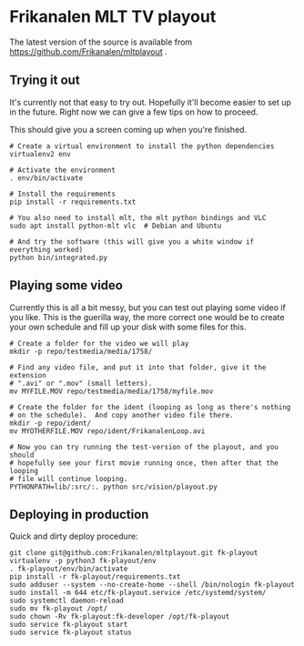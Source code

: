 Frikanalen MLT TV playout
=========================

The latest version of the source is available from
https://github.com/Frikanalen/mltplayout .

Trying it out
-------------

It's currently not that easy to try out. Hopefully it'll become easier to set
up in the future.  Right now we can give a few tips on how to proceed.

This should give you a screen coming up when you're finished.

    # Create a virtual environment to install the python dependencies
    virtualenv2 env

    # Activate the environment
    . env/bin/activate

    # Install the requirements
    pip install -r requirements.txt

    # You also need to install mlt, the mlt python bindings and VLC
    sudo apt install python-mlt vlc  # Debian and Ubuntu

    # And try the software (this will give you a white window if everything worked)
    python bin/integrated.py


Playing some video
------------------

Currently this is all a bit messy, but you can test out playing some video if
you like.  This is the guerilla way, the more correct one would be to create
your own schedule and fill up your disk with some files for this.

    # Create a folder for the video we will play
    mkdir -p repo/testmedia/media/1758/

    # Find any video file, and put it into that folder, give it the extension
    # ".avi" or ".mov" (small letters).
    mv MYFILE.MOV repo/testmedia/media/1758/myfile.mov

    # Create the folder for the ident (looping as long as there's nothing
    # on the schedule).  And copy another video file there.
    mkdir -p repo/ident/
    mv MYOTHERFILE.MOV repo/ident/FrikanalenLoop.avi

    # Now you can try running the test-version of the playout, and you should
    # hopefully see your first movie running once, then after that the looping
    # file will continue looping.
    PYTHONPATH=lib/:src/:. python src/vision/playout.py

Deploying in production
-----------------------

Quick and dirty deploy procedure:

    git clone git@github.com:Frikanalen/mltplayout.git fk-playout
    virtualenv -p python3 fk-playout/env
    . fk-playout/env/bin/activate
    pip install -r fk-playout/requirements.txt
    sudo adduser --system --no-create-home --shell /bin/nologin fk-playout
    sudo install -m 644 etc/fk-playout.service /etc/systemd/system/
    sudo systemctl daemon-reload
    sudo mv fk-playout /opt/
    sudo chown -Rv fk-playout:fk-developer /opt/fk-playout
    sudo service fk-playout start
    sudo service fk-playout status
